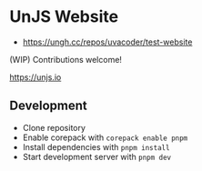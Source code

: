 # UnJS Website

- https://ungh.cc/repos/uvacoder/test-website

(WIP) Contributions welcome!

https://unjs.io

## Development

- Clone repository
- Enable corepack with `corepack enable pnpm`
- Install dependencies with `pnpm install`
- Start development server with `pnpm dev`
